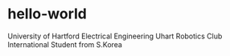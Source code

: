 # hello-world
University of Hartford 
Electrical Engineering 
Uhart Robotics Club 
International Student from S.Korea

